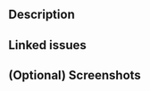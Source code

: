 ## Description
<!-- Write a description of the changes here -->

## Linked issues
<!-- Write a list of issues this PR is related to -->
<!-- e.g.
- #1
- #2
- Closes #3
 -->

## (Optional) Screenshots
<!-- Please attach screenshots of UI changes or any other visual change -->
